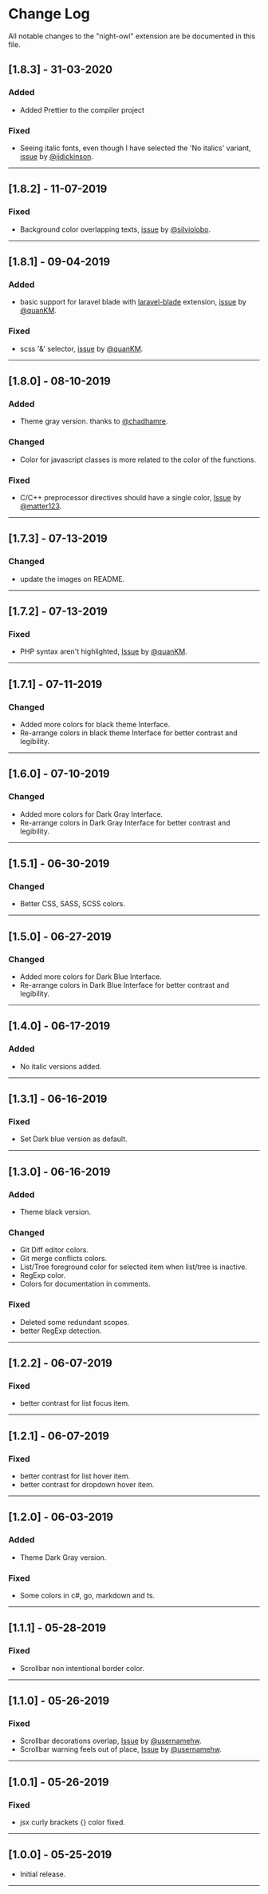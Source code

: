 # Change Log

All notable changes to the "night-owl" extension are be documented in this file.

## [1.8.3] - 31-03-2020

### Added

- Added Prettier to the compiler project

### Fixed

- Seeing italic fonts, even though I have selected the 'No italics' variant, [issue](https://github.com/mao-santaella-rs/NightWolfTheme/issues/24) by [@ijdickinson](https://github.com/ijdickinson).

---

## [1.8.2] - 11-07-2019

### Fixed

- Background color overlapping texts, [issue](https://github.com/mao-santaella-rs/NightWolfTheme/issues/23) by [@silviolobo](https://github.com/silviolobo).

---

## [1.8.1] - 09-04-2019

### Added

- basic support for laravel blade with [laravel-blade](https://marketplace.visualstudio.com/items?itemName=cjhowe7.laravel-blade) extension, [issue](https://github.com/maoma87/NightWolfTheme/issues/22) by [@quanKM](https://github.com/quanKM).

### Fixed

- scss '&' selector, [issue](https://github.com/maoma87/NightWolfTheme/issues/22) by [@quanKM](https://github.com/quanKM).

---

## [1.8.0] - 08-10-2019

### Added

- Theme gray version. thanks to [@chadhamre](https://github.com/chadhamre).

### Changed

- Color for javascript classes is more related to the color of the functions.

### Fixed

- C/C++ preprocessor directives should have a single color, [Issue](https://github.com/maoma87/NightWolfTheme/issues/19) by [@matter123](https://github.com/matter123).

---

## [1.7.3] - 07-13-2019

### Changed

- update the images on README.

---

## [1.7.2] - 07-13-2019

### Fixed

- PHP syntax aren't highlighted, [Issue](https://github.com/maoma87/NightWolfTheme/issues/17) by [@quanKM](https://github.com/quanKM).

---

## [1.7.1] - 07-11-2019

### Changed

- Added more colors for black theme Interface.
- Re-arrange colors in black theme Interface for better contrast and legibility.

---

## [1.6.0] - 07-10-2019

### Changed

- Added more colors for Dark Gray Interface.
- Re-arrange colors in Dark Gray Interface for better contrast and legibility.

---

## [1.5.1] - 06-30-2019

### Changed

- Better CSS, SASS, SCSS colors.

---

## [1.5.0] - 06-27-2019

### Changed

- Added more colors for Dark Blue Interface.
- Re-arrange colors in Dark Blue Interface for better contrast and legibility.

---

## [1.4.0] - 06-17-2019

### Added

- No italic versions added.

---

## [1.3.1] - 06-16-2019

### Fixed

- Set Dark blue version as default.

---

## [1.3.0] - 06-16-2019

### Added

- Theme black version.

### Changed

- Git Diff editor colors.
- Git merge conflicts colors.
- List/Tree foreground color for selected item when list/tree is inactive.
- RegExp color.
- Colors for documentation in comments.

### Fixed

- Deleted some redundant scopes.
- better RegExp detection.

---

## [1.2.2] - 06-07-2019

### Fixed

- better contrast for list focus item.

---

## [1.2.1] - 06-07-2019

### Fixed

- better contrast for list hover item.
- better contrast for dropdown hover item.

---

## [1.2.0] - 06-03-2019

### Added

- Theme Dark Gray version.

### Fixed

- Some colors in c#, go, markdown and ts.

---

## [1.1.1] - 05-28-2019

### Fixed

- Scrollbar non intentional border color.

---

## [1.1.0] - 05-26-2019

### Fixed

- Scrollbar decorations overlap, [Issue](https://github.com/maoma87/NightWolfTheme/issues/4) by [@usernamehw](https://github.com/usernamehw).
- Scrollbar warning feels out of place, [Issue](https://github.com/maoma87/NightWolfTheme/issues/5) by [@usernamehw](https://github.com/usernamehw).

---

## [1.0.1] - 05-26-2019

### Fixed

- jsx curly brackets {} color fixed.

---

## [1.0.0] - 05-25-2019

- Initial release.

---

